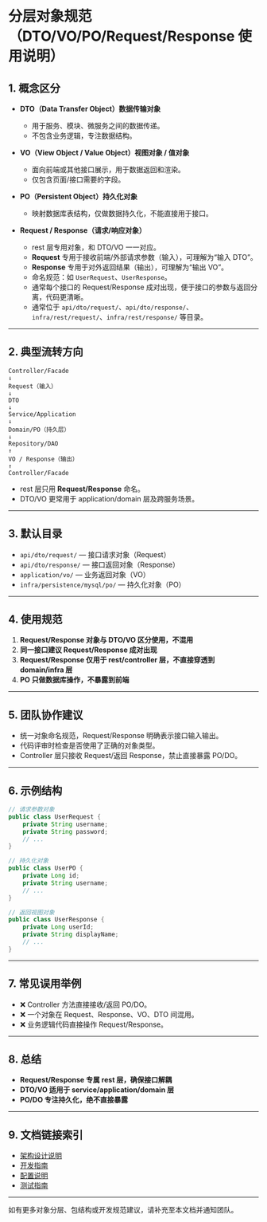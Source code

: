# 分层对象规范（DTO/VO/PO/Request/Response 使用说明）

## 1. 概念区分

- **DTO（Data Transfer Object）数据传输对象**
    - 用于服务、模块、微服务之间的数据传递。
    - 不包含业务逻辑，专注数据结构。

- **VO（View Object / Value Object）视图对象 / 值对象**
    - 面向前端或其他接口展示，用于数据返回和渲染。
    - 仅包含页面/接口需要的字段。

- **PO（Persistent Object）持久化对象**
    - 映射数据库表结构，仅做数据持久化，不能直接用于接口。

- **Request / Response（请求/响应对象）**
    - rest 层专用对象，和 DTO/VO 一一对应。
    - **Request** 专用于接收前端/外部请求参数（输入），可理解为“输入 DTO”。
    - **Response** 专用于对外返回结果（输出），可理解为“输出 VO”。
    - 命名规范：如 `UserRequest`、`UserResponse`。
    - 通常每个接口的 Request/Response 成对出现，便于接口的参数与返回分离，代码更清晰。
    - 通常位于 `api/dto/request/`、`api/dto/response/`、`infra/rest/request/`、`infra/rest/response/` 等目录。

---

## 2. 典型流转方向
```text
Controller/Facade
↓
Request（输入）
↓
DTO
↓
Service/Application
↓
Domain/PO（持久层）
↓
Repository/DAO
↑
VO / Response（输出）
↑
Controller/Facade
```
- rest 层只用 **Request/Response** 命名。
- DTO/VO 更常用于 application/domain 层及跨服务场景。

---

## 3. 默认目录

- `api/dto/request/`  — 接口请求对象（Request）
- `api/dto/response/` — 接口返回对象（Response）
- `application/vo/`   — 业务返回对象（VO）
- `infra/persistence/mysql/po/` — 持久化对象（PO）

---

## 4. 使用规范

1. **Request/Response 对象与 DTO/VO 区分使用，不混用**
2. **同一接口建议 Request/Response 成对出现**
3. **Request/Response 仅用于 rest/controller 层，不直接穿透到 domain/infra 层**
4. **PO 只做数据库操作，不暴露到前端**

---

## 5. 团队协作建议

- 统一对象命名规范，Request/Response 明确表示接口输入输出。
- 代码评审时检查是否使用了正确的对象类型。
- Controller 层只接收 Request/返回 Response，禁止直接暴露 PO/DO。

---

## 6. 示例结构
```java
// 请求参数对象
public class UserRequest {
    private String username;
    private String password;
    // ...
}
```

```java
// 持久化对象
public class UserPO {
    private Long id;
    private String username;
    // ...
}
```

```java
// 返回视图对象
public class UserResponse {
    private Long userId;
    private String displayName;
    // ...
}
```

---

## 7. 常见误用举例

- ❌ Controller 方法直接接收/返回 PO/DO。
- ❌ 一个对象在 Request、Response、VO、DTO 间混用。
- ❌ 业务逻辑代码直接操作 Request/Response。

---

## 8. 总结

- **Request/Response 专属 rest 层，确保接口解耦**
- **DTO/VO 适用于 service/application/domain 层**
- **PO/DO 专注持久化，绝不直接暴露**

---

## 9. 文档链接索引

- [架构设计说明](./architecture.md)
- [开发指南](./usage-guide.md)
- [配置说明](./configuration.md)
- [测试指南](./test-guide.md)

---

如有更多对象分层、包结构或开发规范建议，请补充至本文档并通知团队。